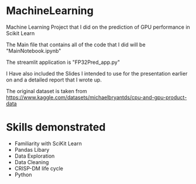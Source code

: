 # MachineLearning
Machine Learning Project that I did on the prediction of GPU performance in Scikit Learn

The Main file that contains all of the code that I did will be "MainNotebook.ipynb"

The streamlit application is "FP32Pred_app.py"

I Have also included the Slides I intended to use for the presentation earlier on and a detailed report that I wrote up.

The original dataset is taken from https://www.kaggle.com/datasets/michaelbryantds/cpu-and-gpu-product-data


# Skills demonstrated
- Familiarity with SciKit Learn
- Pandas Libary
- Data Exploration
- Data Cleaning
- CRISP-DM life cycle
- Python
